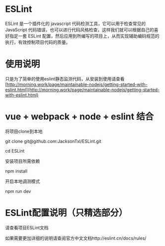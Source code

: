 # ESLint
ESLint 是一个插件化的 javascript 代码检测工具，它可以用于检查常见的 JavaScript 代码错误，也可以进行代码风格检查，这样我们就可以根据自己的喜好指定一套 ESLint 配置，然后应用到所编写的项目上，从而实现辅助编码规范的执行，有效控制项目代码的质量。
# 使用说明
只是为了简单的使用eslint静态监测代码，从安装到使用请查看
[http://morning.work/page/maintainable-nodejs/getting-started-with-eslint.html](http://morning.work/page/maintainable-nodejs/getting-started-with-eslint.html)
# vue + webpack + node + eslint 结合
将项目clone到本地
<p>git clone git@github.com:JacksonTxl/ESLint.git</p>
<p>cd ESLint</p>
<p>安装项目所需依赖</p>
<p>npm install</p>
<p>开启本地调测模式</p>
<p>npm run dev</p>

# ESLint配置说明（只精选部分）
<p>请查看项目ESLint文档</p>
如果需要更加详细的说明请查阅官方中文文档http://eslint.cn/docs/rules/